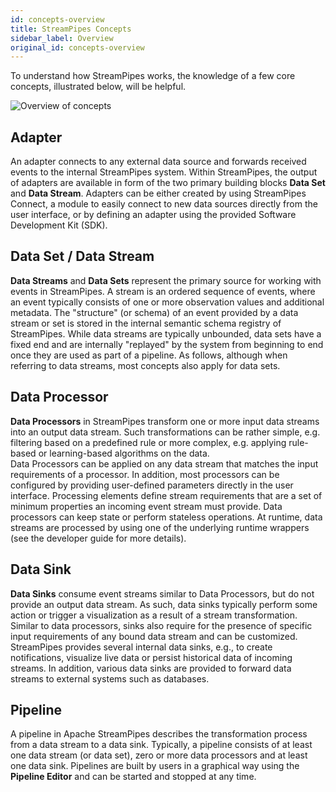 ```yaml
---
id: concepts-overview
title: StreamPipes Concepts
sidebar_label: Overview
original_id: concepts-overview
---
```


To understand how StreamPipes works, the knowledge of a few core concepts, illustrated below, will be helpful.

<img class="docs-image" src="/img/02_concepts-overview/01_overview.png" alt="Overview of concepts"/>

## Adapter
An adapter connects to any external data source and forwards received events to the internal StreamPipes system. Within StreamPipes, the output of adapters are available in form of the two primary building blocks **Data Set** and **Data Stream**.
Adapters can be either created by using StreamPipes Connect, a module to easily connect to new data sources directly from the user interface, or by defining an adapter using the provided Software Development Kit (SDK).

## Data Set / Data Stream
**Data Streams** and **Data Sets** represent the primary source for working with events in StreamPipes.
A stream is an ordered sequence of events, where an event typically consists of one or more observation values and additional metadata. The "structure" (or schema) of an event provided by a data stream or set is stored in the internal semantic schema registry of StreamPipes.
While data streams are typically unbounded, data sets have a fixed end and are internally "replayed" by the system from beginning to end once they are used as part of a pipeline.
As follows, although when referring to data streams, most concepts also apply for data sets.

## Data Processor
**Data Processors** in StreamPipes transform one or more input data streams into an output data stream.
Such transformations can be rather simple, e.g. filtering based on a predefined rule or more complex, e.g. applying rule-based or learning-based algorithms on the data.  
Data Processors can be applied on any data stream that matches the input requirements of a processor. In addition, most processors can be configured by providing user-defined parameters directly in the user interface.
Processing elements define stream requirements that are a set of minimum properties an incoming event stream must provide. Data processors can keep state or perform stateless operations.
At runtime, data streams are processed by using one of the underlying runtime wrappers (see the developer guide for more details).

## Data Sink
**Data Sinks** consume event streams similar to Data Processors, but do not provide an output data stream. As such, data sinks typically perform some action or trigger a visualization as a result of a stream transformation.
Similar to data processors, sinks also require for the presence of specific input requirements of any bound data stream and can be customized.
StreamPipes provides several internal data sinks, e.g., to create notifications, visualize live data or persist historical data of incoming streams. In addition, various data sinks are provided to forward data streams to external systems such as databases.

## Pipeline
A pipeline in Apache StreamPipes describes the transformation process from a data stream to a data sink. Typically, a pipeline consists of at least one data stream (or data set), zero or more data processors and at least one data sink.
Pipelines are built by users in a graphical way using the **Pipeline Editor** and can be started and stopped at any time.
